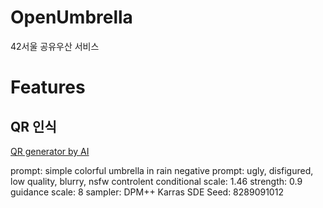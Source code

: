 # OpenUmbrella

42서울 공유우산 서비스


# Features

## QR 인식

[QR generator by AI](https://huggingface.co/spaces/huggingface-projects/QR-code-AI-art-generator)

prompt: simple colorful umbrella in rain
negative prompt: ugly, disfigured, low quality, blurry, nsfw
controlent conditional scale: 1.46
strength: 0.9
guidance scale: 8
sampler: DPM++ Karras SDE
Seed: 8289091012